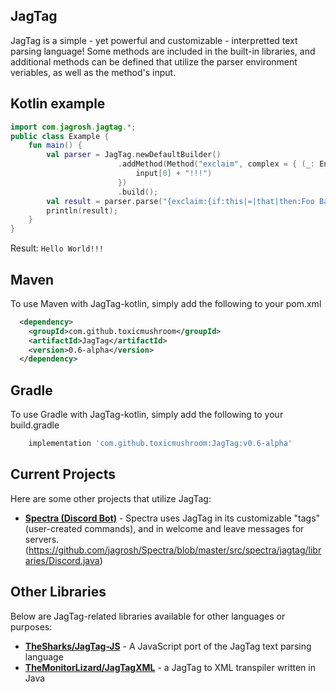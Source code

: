 ## JagTag
JagTag is a simple - yet powerful and customizable - interpretted text parsing language!
Some methods are included in the built-in libraries, and additional methods can be defined that utilize the parser environment veriables, as well as the method's input.


## Kotlin example
```kotlin
import com.jagrosh.jagtag.*;
public class Example {
	fun main() {
		val parser = JagTag.newDefaultBuilder()
						.addMethod(Method("exclaim", complex = { (_: Environment, input: Array<String>) ->
            	    		input[0] + "!!!")	
						})
                		.build();
    	val result = parser.parse("{exclaim:{if:this|=|that|then:Foo Bar|else:Hello World}}");
		println(result);
	}
}
```
Result: `Hello World!!!`


## Maven
To use Maven with JagTag-kotlin, simply add the following to your pom.xml
```xml
  <dependency>
    <groupId>com.github.toxicmushroom</groupId>
    <artifactId>JagTag</artifactId>
    <version>0.6-alpha</version>
  </dependency>
```

## Gradle
To use Gradle with JagTag-kotlin, simply add the following to your build.gradle
```gradle
	implementation 'com.github.toxicmushroom:JagTag:v0.6-alpha'
```

## Current Projects
Here are some other projects that utilize JagTag:
* [**Spectra (Discord Bot)**](https://github.com/jagrosh/Spectra) - Spectra uses JagTag in its customizable "tags" (user-created commands), and in welcome and leave messages for servers. (https://github.com/jagrosh/Spectra/blob/master/src/spectra/jagtag/libraries/Discord.java)

## Other Libraries
Below are JagTag-related libraries available for other languages or purposes:
* [**TheSharks/JagTag-JS**](https://github.com/TheSharks/JagTag-JS) - A JavaScript port of the JagTag text parsing language
* [**TheMonitorLizard/JagTagXML**](https://github.com/TheMonitorLizard/JagTagXML) - a JagTag to XML transpiler written in Java
